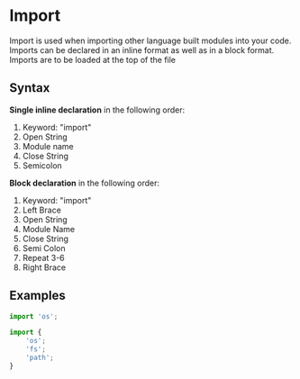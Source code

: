 Import
======

Import is used when importing other language built modules into your code. Imports can be declared in an inline format as well as in a block format. Imports are to be loaded at the top of the file

Syntax
------
**Single inline declaration** in the following order:

 1. Keyword: "import"
 2. Open String
 3. Module name
 4. Close String
 5. Semicolon

**Block declaration** in the following order:
 1. Keyword: "import"
 2. Left Brace
 3. Open String
 4. Module Name
 5. Close String
 6. Semi Colon
 7. Repeat 3-6
 8. Right Brace


Examples
--------
```js
import 'os';
```

```js
import {
	'os';
	'fs';
	'path';
}
```
